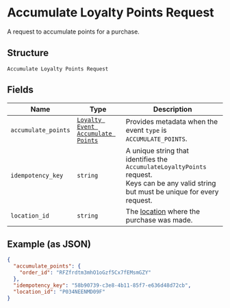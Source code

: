 
# Accumulate Loyalty Points Request

A request to accumulate points for a purchase.

## Structure

`Accumulate Loyalty Points Request`

## Fields

| Name | Type | Description |
|  --- | --- | --- |
| `accumulate_points` | [`Loyalty Event Accumulate Points`](/doc/models/loyalty-event-accumulate-points.md) | Provides metadata when the event `type` is `ACCUMULATE_POINTS`. |
| `idempotency_key` | `string` | A unique string that identifies the `AccumulateLoyaltyPoints` request.<br>Keys can be any valid string but must be unique for every request. |
| `location_id` | `string` | The [location](#type-Location) where the purchase was made. |

## Example (as JSON)

```json
{
  "accumulate_points": {
    "order_id": "RFZfrdtm3mhO1oGzf5Cx7fEMsmGZY"
  },
  "idempotency_key": "58b90739-c3e8-4b11-85f7-e636d48d72cb",
  "location_id": "P034NEENMD09F"
}
```


